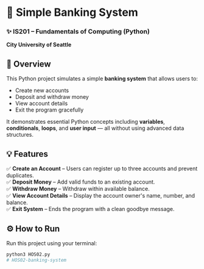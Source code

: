 # 🏦 Simple Banking System  
### ✨ IS201 – Fundamentals of Computing (Python)  
**City University of Seattle**  

## 🚀 Overview  
This Python project simulates a simple **banking system** that allows users to:  
- Create new accounts  
- Deposit and withdraw money  
- View account details  
- Exit the program gracefully  

It demonstrates essential Python concepts including **variables**, **conditionals**, **loops**, and **user input** — all without using advanced data structures.  

## 💡 Features  
✅ **Create an Account** – Users can register up to three accounts and prevent duplicates.  
✅ **Deposit Money** – Add valid funds to an existing account.  
✅ **Withdraw Money** – Withdraw within available balance.  
✅ **View Account Details** – Display the account owner's name, number, and balance.  
✅ **Exit System** – Ends the program with a clean goodbye message.  

## ⚙️ How to Run  
Run this project using your terminal:  

```bash
python3 HOS02.py
# HOS02-banking-system
